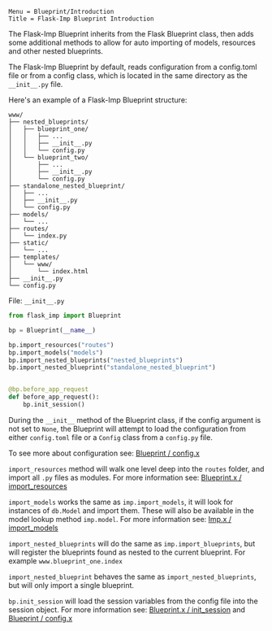 ```
Menu = Blueprint/Introduction
Title = Flask-Imp Blueprint Introduction
```

The Flask-Imp Blueprint inherits from the Flask Blueprint class, then adds some additional methods to allow for auto
importing of models, resources and other nested blueprints.

The Flask-Imp Blueprint by default, reads configuration from a config.toml file or from a config class, 
which is located in the same directory as the
`__init__.py` file.

Here's an example of a Flask-Imp Blueprint structure:

```text
www/
├── nested_blueprints/
│   ├── blueprint_one/
│   │   ├── ...
│   │   ├── __init__.py
│   │   └── config.py
│   └── blueprint_two/
│       ├── ...
│       ├── __init__.py
│       └── config.py
├── standalone_nested_blueprint/
│   ├── ...
│   ├── __init__.py
│   └── config.py
├── models/
│   └── ...
├── routes/
│   └── index.py
├── static/
│   └── ...
├── templates/
│   └── www/
│       └── index.html
├── __init__.py
└── config.py
```

File: `__init__.py`

```python
from flask_imp import Blueprint

bp = Blueprint(__name__)

bp.import_resources("routes")
bp.import_models("models")
bp.import_nested_blueprints("nested_blueprints")
bp.import_nested_blueprint("standalone_nested_blueprint")


@bp.before_app_request
def before_app_request():
    bp.init_session()
```

During the `__init__` method of the Blueprint class, if the config argument is not set to `None`, the Blueprint will
attempt to load the configuration from either `config.toml` file or a `Config` class from a `config.py` file.

To see more about configuration see: [Blueprint / config.x](blueprint-config-x.html)

`import_resources` method will walk one level deep into the `routes` folder, and import all `.py` files as modules.
For more information see: [Blueprint.x / import_resources](blueprint_x-import_resources.html)

`import_models` works the same as `imp.import_models`, it will look for instances of `db.Model` and import them. These
will also be available in the model lookup method `imp.model`.
For more information see: [Imp.x / import_models](imp_x-import_models.html)

`import_nested_blueprints` will do the same as `imp.import_blueprints`, but will register the blueprints found as
nested to the current blueprint. For example `www.blueprint_one.index`

`import_nested_blueprint` behaves the same as `import_nested_blueprints`, but will only import a single blueprint.

`bp.init_session` will load the session variables from the config file into the session object. For more information
see: [Blueprint.x / init_session](blueprint_x-init_session.html) and
[Blueprint / config.x](blueprint-config-x.html)
